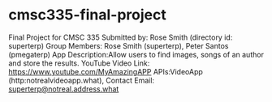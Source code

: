 # cmsc335-final-project
Final Project for CMSC 335
Submitted by: Rose Smith (directory id: superterp)
Group Members: Rose Smith (superterp), Peter Santos (pmegaterp)
App Description:Allow users to find images, songs of an author and store the results.
YouTube Video Link: https://www.youtube.com/MyAmazingAPP
APIs:VideoApp (http:notrealvideoapp.what), 
Contact Email: superterp@notreal.address.what
